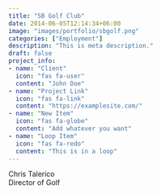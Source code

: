 ```yaml
---
title: "SB Golf Club"
date: 2014-06-05T12:14:34+06:00
image: "images/portfolio/sbgolf.png"
categories: ["Employment"]
description: "This is meta description."
draft: false
project_info:
- name: "Client"
  icon: "fas fa-user"
  content: "John Doe"
- name: "Project Link"
  icon: "fas fa-link"
  content: "https://examplesite.com/"
- name: "New Item"
  icon: "fas fa-globe"
  content: "Add whatever you want"
- name: "Loop Item"
  icon: "fas fa-redo"
  content: "This is in a loop"
---
```


Chris Talerico <br>
Director of Golf